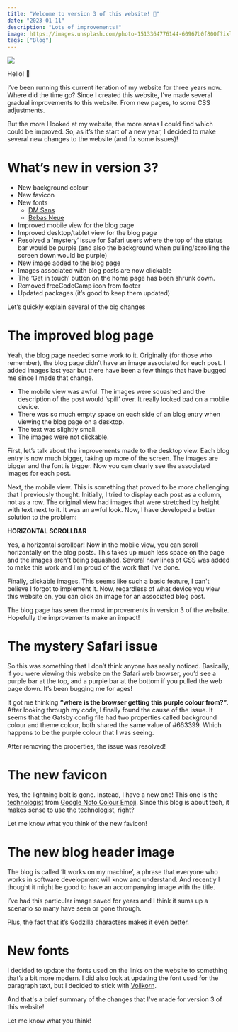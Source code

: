 ```yaml
---
title: "Welcome to version 3 of this website! 🎨"
date: "2023-01-11"
description: "Lots of improvements!"
image: https://images.unsplash.com/photo-1513364776144-60967b0f800f?ixlib=rb-4.0.3&q=80&fm=jpg&crop=entropy&cs=tinysrgb&w=4800
tags: ["Blog"]
---
```


![](https://images.unsplash.com/photo-1513364776144-60967b0f800f?ixlib=rb-4.0.3&q=80&fm=jpg&crop=entropy&cs=tinysrgb&w=4800)

Hello! 👋

I’ve been running this current iteration of my website for three years now. Where did the time go? Since I created this website, I’ve made several gradual improvements to this website. From new pages, to some CSS adjustments.

But the more I looked at my website, the more areas I could find which could be improved. So, as it’s the start of a new year, I decided to make several new changes to the website (and fix some issues)!

# What’s new in version 3?

- New background colour
- New favicon
- New fonts
    - [DM Sans](https://fonts.google.com/specimen/DM%2BSans)
    - [Bebas Neue](https://fonts.google.com/specimen/Bebas+Neue?query=Bebas+Neue)
- Improved mobile view for the blog page
- Improved desktop/tablet view for the blog page
- Resolved a ‘mystery’ issue for Safari users where the top of the status bar would be purple (and also the background when pulling/scrolling the screen down would be purple)
- New image added to the blog page
- Images associated with blog posts are now clickable
- The ‘Get in touch’ button on the home page has been shrunk down.
- Removed freeCodeCamp icon from footer
- Updated packages (it’s good to keep them updated)

Let’s quickly explain several of the big changes

# The improved blog page

Yeah, the blog page needed some work to it. Originally (for those who remember), the blog page didn’t have an image associated for each post. I added images last year but there have been a few things that have bugged me since I made that change.

- The mobile view was awful. The images were squashed and the description of the post would ‘spill’ over. It really looked bad on a mobile device.
- There was so much empty space on each side of an blog entry when viewing the blog page on a desktop.
- The text was slightly small.
- The images were not clickable.

First, let’s talk about the improvements made to the desktop view. Each blog entry is now much bigger, taking up more of the screen. The images are bigger and the font is bigger. Now you can clearly see the associated images for each post.

Next, the mobile view. This is something that proved to be more challenging that I previously thought. Initially, I tried to display each post as a column, not as a row. The original view had images that were stretched by height with text next to it. It was an awful look. Now, I have developed a better solution to the problem:

**HORIZONTAL SCROLLBAR**

Yes, a horizontal scrollbar! Now in the mobile view, you can scroll horizontally on the blog posts. This takes up much less space on the page and the images aren't being squashed. Several new lines of CSS was added to make this work and I'm proud of the work that I've done.

Finally, clickable images. This seems like such a basic feature, I can't believe I forgot to implement it. Now, regardless of what device you view this website on, you can click an image for an associated blog post.

The blog page has seen the most improvements in version 3 of the website. Hopefully the improvements make an impact!

# The mystery Safari issue

So this was something that I don’t think anyone has really noticed. Basically, if you were viewing this website on the Safari web browser, you’d see a purple bar at the top, and a purple bar at the bottom if you pulled the web page down. It’s been bugging me for ages!

It got me thinking **“where is the browser getting this purple colour from?”**. After looking through my code, I finally found the cause of the issue. It seems that the Gatsby config file had two properties called background colour and theme colour, both shared the same value of #663399. Which happens to be the purple colour that I was seeing.

After removing the properties, the issue was resolved!

# The new favicon

Yes, the lightning bolt is gone. Instead, I have a new one! This one is the [technologist](https://emojipedia.org/google/15.0/man-technologist/) from [Google Noto Colour Emoji](https://fonts.google.com/noto/specimen/Noto+Color+Emoji). Since this blog is about tech, it makes sense to use the technologist, right?

Let me know what you think of the new favicon!

# The new blog header image

The blog is called ‘It works on my machine’, a phrase that everyone who works in software development will know and understand. And recently I thought it might be good to have an accompanying image with the title.

I’ve had this particular image saved for years and I think it sums up a scenario so many have seen or gone through.

Plus, the fact that it’s Godzilla characters makes it even better. 

# New fonts

I decided to update the fonts used on the links on the website to something that’s a bit more modern. I did also look at updating the font used for the paragraph text, but I decided to stick with [Vollkorn](http://vollkorn-typeface.com/).

And that's a brief summary of the changes that I've made for version 3 of this website!

Let me know what you think!
